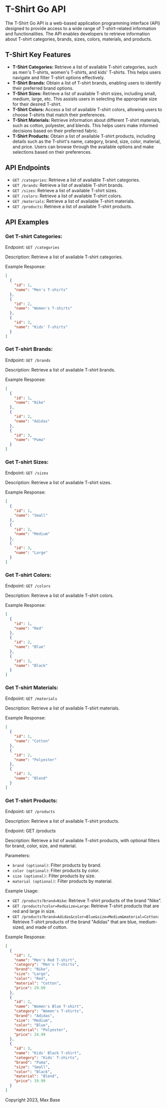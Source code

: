 # T-Shirt Go API

The T-Shirt Go API is a web-based application programming interface (API) designed to provide access to a wide range of T-shirt-related information and functionalities. The API enables developers to retrieve information about T-shirt categories, brands, sizes, colors, materials, and products.

## T-Shirt Key Features

- **T-Shirt Categories:** Retrieve a list of available T-shirt categories, such as men's T-shirts, women's T-shirts, and kids' T-shirts. This helps users navigate and filter T-shirt options effectively.
- **T-Shirt Brands:** Obtain a list of T-shirt brands, enabling users to identify their preferred brand options.
- **T-Shirt Sizes:** Retrieve a list of available T-shirt sizes, including small, medium, large, etc. This assists users in selecting the appropriate size for their desired T-shirt.
- **T-Shirt Colors:** Access a list of available T-shirt colors, allowing users to choose T-shirts that match their preferences.
- **T-Shirt Materials:** Retrieve information about different T-shirt materials, such as cotton, polyester, and blends. This helps users make informed decisions based on their preferred fabric.
- **T-Shirt Products:** Obtain a list of available T-shirt products, including details such as the T-shirt's name, category, brand, size, color, material, and price. Users can browse through the available options and make selections based on their preferences.

## API Endpoints

- `GET /categories`: Retrieve a list of available T-shirt categories.
- `GET /brands`: Retrieve a list of available T-shirt brands.
- `GET /sizes`: Retrieve a list of available T-shirt sizes.
- `GET /colors`: Retrieve a list of available T-shirt colors.
- `GET /materials`: Retrieve a list of available T-shirt materials.
- `GET /products`: Retrieve a list of available T-shirt products.

## API Examples
### Get T-shirt Categories:

Endpoint: `GET /categories`

Description: Retrieve a list of available T-shirt categories.

Example Response:

```json
[
  {
    "id": 1,
    "name": "Men's T-shirts"
  },
  {
    "id": 2,
    "name": "Women's T-shirts"
  },
  {
    "id": 3,
    "name": "Kids' T-shirts"
  }
]
```

### Get T-shirt Brands:

Endpoint: `GET /brands`

Description: Retrieve a list of available T-shirt brands.

Example Response:

```json
[
  {
    "id": 1,
    "name": "Nike"
  },
  {
    "id": 2,
    "name": "Adidas"
  },
  {
    "id": 3,
    "name": "Puma"
  }
]
```

### Get T-shirt Sizes:

Endpoint: `GET /sizes`

Description: Retrieve a list of available T-shirt sizes.

Example Response:

```json
[
  {
    "id": 1,
    "name": "Small"
  },
  {
    "id": 2,
    "name": "Medium"
  },
  {
    "id": 3,
    "name": "Large"
  }
]
```

### Get T-shirt Colors:

Endpoint: `GET /colors`

Description: Retrieve a list of available T-shirt colors.

Example Response:

```json
[
  {
    "id": 1,
    "name": "Red"
  },
  {
    "id": 2,
    "name": "Blue"
  },
  {
    "id": 3,
    "name": "Black"
  }
]
```

### Get T-shirt Materials:

Endpoint: `GET /materials`

Description: Retrieve a list of available T-shirt materials.

Example Response:

```json
[
  {
    "id": 1,
    "name": "Cotton"
  },
  {
    "id": 2,
    "name": "Polyester"
  },
  {
    "id": 3,
    "name": "Blend"
  }
]
```

### Get T-shirt Products:

Endpoint: `GET /products`

Description: Retrieve a list of available T-shirt products.

Endpoint: GET /products

Description: Retrieve a list of available T-shirt products, with optional filters for brand, color, size, and material.

Parameters:

- `brand (optional)`: Filter products by brand.
- `color (optional)`: Filter products by color.
- `size (optional)`: Filter products by size.
- `material (optional)`: Filter products by material.

Example Usage:

- `GET /products?brand=Nike`: Retrieve T-shirt products of the brand "Nike".
- `GET /products?color=Red&size=Large`: Retrieve T-shirt products that are red and large in size.
- `GET /products?brand=Adidas&color=Blue&size=Medium&material=Cotton`: Retrieve T-shirt products of the brand "Adidas" that are blue, medium-sized, and made of cotton.

Example Response:

```json
[
  {
    "id": 1,
    "name": "Men's Red T-shirt",
    "category": "Men's T-shirts",
    "brand": "Nike",
    "size": "Large",
    "color": "Red",
    "material": "Cotton",
    "price": 29.99
  },
  {
    "id": 2,
    "name": "Women's Blue T-shirt",
    "category": "Women's T-shirts",
    "brand": "Adidas",
    "size": "Medium",
    "color": "Blue",
    "material": "Polyester",
    "price": 24.99
  },
  {
    "id": 3,
    "name": "Kids' Black T-shirt",
    "category": "Kids' T-shirts",
    "brand": "Puma",
    "size": "Small",
    "color": "Black",
    "material": "Blend",
    "price": 19.99
  }
]
```

Copyright 2023, Max Base
